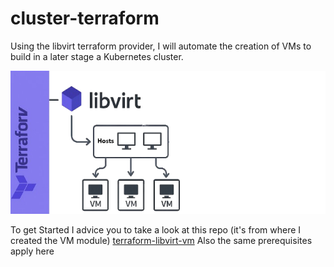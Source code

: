# cluster-terraform
Using the libvirt terraform provider, I will automate the creation of VMs to build in a later stage a Kubernetes cluster.


![Terraform Libvirt Flow](multiple-vm-terraform.png)


To get Started I advice you to take a look at this repo (it's from where I created the VM module)
[terraform-libvirt-vm](https://github.com/TahaMohsenZeidy/libvirt-vm-creator-terraform.git)
Also the same prerequisites apply here


